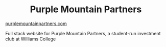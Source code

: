 <div align="center">

# Purple Mountain Partners
</div>
  
[purplemountainpartners.com](purplemountainpartners.com)

Full stack website for Purple Mountain Partners, a student-run investment club at Williams College


